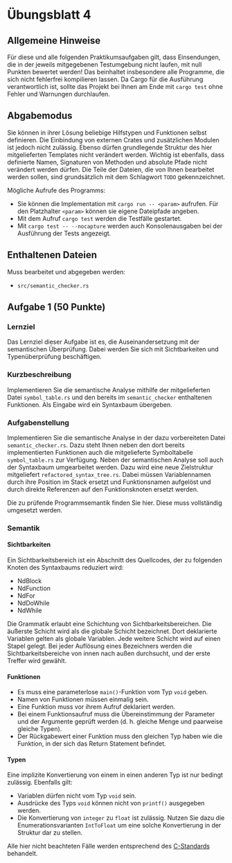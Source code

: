 # Übungsblatt 4
## Allgemeine Hinweise
Für diese und alle folgenden Praktikumsaufgaben gilt, dass Einsendungen, die in der jeweils mitgegebenen Testumgebung nicht laufen, mit null Punkten bewertet werden! Das beinhaltet insbesondere alle Programme, die sich nicht fehlerfrei kompilieren lassen. Da Cargo für die Ausführung verantwortlich ist, sollte das Projekt bei Ihnen am Ende mit `cargo test` ohne Fehler und Warnungen durchlaufen.

## Abgabemodus
Sie können in ihrer Lösung beliebige Hilfstypen und Funktionen selbst definieren. Die Einbindung von externen Crates und zusätzlichen Modulen ist jedoch nicht zulässig. Ebenso dürfen grundlegende Struktur des hier mitgelieferten Templates nicht verändert werden. Wichtig ist ebenfalls, dass definierte Namen, Signaturen von Methoden und absolute Pfade nicht verändert werden dürfen. Die Teile der Dateien, die von Ihnen bearbeitet werden sollen, sind grundsätzlich mit dem Schlagwort `TODO` gekennzeichnet.

Mögliche Aufrufe des Programms:

- Sie können die Implementation mit `cargo run -- <param>` aufrufen. Für den Platzhalter `<param>` können sie eigene Dateipfade angeben.
- Mit dem Aufruf `cargo test` werden die Testfälle gestartet.
- Mit `cargo test -- --nocapture` werden auch Konsolenausgaben bei der Ausführung der Tests angezeigt.

## Enthaltenen Dateien
Muss bearbeitet und abgegeben werden:

- `src/semantic_checker.rs`

## Aufgabe 1 (50 Punkte)

### Lernziel
Das Lernziel dieser Aufgabe ist es, die Auseinandersetzung mit der semantischen Überprüfung. Dabei werden Sie sich mit Sichtbarkeiten und Typenüberprüfung beschäftigen.

### Kurzbeschreibung
Implementieren Sie die semantische Analyse mithilfe der mitgelieferten Datei `symbol_table.rs` und den bereits im `semantic_checker` enthaltenen Funktionen. Als Eingabe wird ein Syntaxbaum übergeben.

### Aufgabenstellung
Implementieren Sie die semantische Analyse in der dazu vorbereiteten Datei `semantic_checker.rs`. Dazu steht Ihnen neben den dort bereits implementierten Funktionen auch die mitgelieferte Symboltabelle `symbol_table.rs` zur Verfügung.
Neben der semantischen Analyse soll auch der Syntaxbaum umgearbeitet werden. Dazu wird eine neue Zielstruktur mitgeliefert `refactored_syntax_tree.rs`. Dabei müssen Variablennamen durch ihre Position im Stack ersetzt und Funktionsnamen aufgelöst und durch direkte Referenzen auf den Funktionsknoten ersetzt werden.

Die zu prüfende Programmsemantik finden Sie hier. Diese muss vollständig umgesetzt werden.

### Semantik

#### Sichtbarkeiten
Ein Sichtbarkeitsbereich ist ein Abschnitt des Quellcodes, der zu folgenden Knoten des Syntaxbaums reduziert wird:

- NdBlock
- NdFunction
- NdFor
- NdDoWhile
- NdWhile

Die Grammatik erlaubt eine Schichtung von Sichtbarkeitsbereichen. Die äußerste Schicht wird als die globale Schicht bezeichnet. Dort deklarierte Variablen gelten als globale Variablen. Jede weitere Schicht wird auf einen Stapel gelegt. Bei jeder Auflösung eines Bezeichners werden die Sichtbarkeitsbereiche von innen nach außen durchsucht, und der erste Treffer wird gewählt.

#### Funktionen
- Es muss eine parameterlose `main()`-Funktion vom Typ `void` geben.
- Namen von Funktionen müssen einmalig sein.
- Eine Funktion muss vor ihrem Aufruf deklariert werden.
- Bei einem Funktionsaufruf muss die Übereinstimmung der Parameter und der Argumente geprüft werden (d. h. gleiche Menge und paarweise gleiche Typen).
- Der Rückgabewert einer Funktion muss den gleichen Typ haben wie die Funktion, in der sich das Return Statement befindet.

#### Typen
Eine implizite Konvertierung von einem in einen anderen Typ ist nur bedingt zulässig. Ebenfalls gilt:

- Variablen dürfen nicht vom Typ `void` sein.
- Ausdrücke des Typs `void` können nicht von `printf()` ausgegeben werden.
- Die Konvertierung von `integer` zu `float` ist zulässig. Nutzen Sie dazu die Enumerationsvarianten `IntToFloat` um eine solche Konvertierung in der Struktur dar zu stellen.

Alle hier nicht beachteten Fälle werden entsprechend des [C-Standards](https://web.archive.org/web/20181230041359if_/http://www.open-std.org/jtc1/sc22/wg14/www/abq/c17_updated_proposed_fdis.pdf) behandelt.

